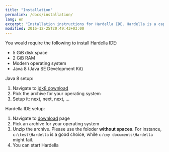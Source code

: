 ```yaml
---
title: "Installation"
permalink: /docs/installation/
lang: en
excerpt: "Installation instructions for Hardella IDE. Hardella is a capable IDE for PLC programming in 61131 languages (ST, etc)"
modified: 2016-12-25T20:49:43+03:00
---
```


You would require the following to install Hardella IDE:
  - 5 GiB disk space
  - 2 GiB RAM
  - Modern operating system
  - Java 8 (Java SE Development Kit)

Java 8 setup:
  1. Navigate to [jdk8 download](http://www.oracle.com/technetwork/java/javase/downloads/jdk8-downloads-2133151.html)
  1. Pick the archive for your operating system
  1. Setup it: next, next, next, ...

Hardella IDE setup:
  1. Navigate to [download](/download/) page
  1. Pick an archive for your operating system
  1. Unzip the archive. Please use the foloder **without spaces**.
     For instance, `c:\test\Hardella` is a good choice, while `c:\my documents\Hardella` might fail.
  1. You can start Hardella
